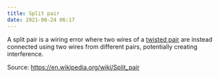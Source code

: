 ```yaml
---
title: Split pair
date: 2021-06-24 06:17
---
```


A split pair is a wiring error where two wires of a 
[twisted pair](20201012135035-twisted-pair.md) are instead connected
using two wires from different pairs, potentially creating interference.

Source: https://en.wikipedia.org/wiki/Split_pair
